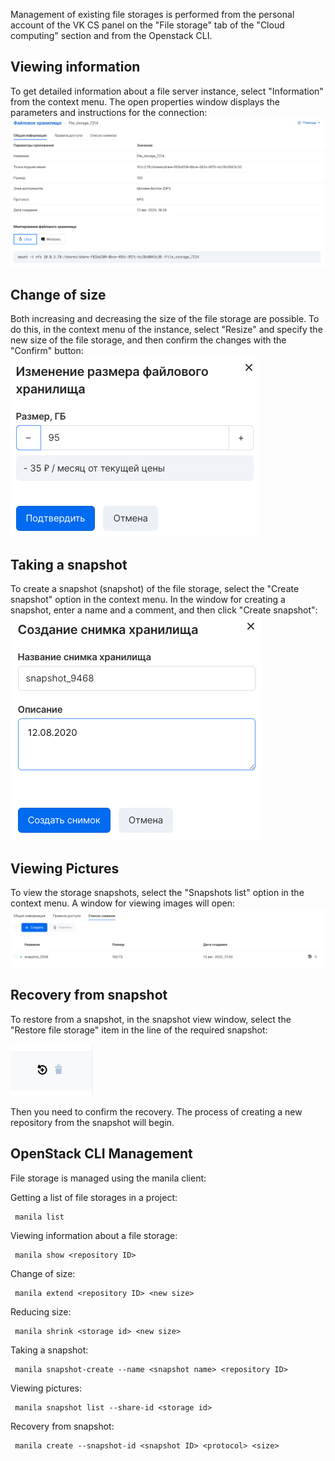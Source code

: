 Management of existing file storages is performed from the personal account of the VK CS panel on the "File storage" tab of the "Cloud computing" section and from the Openstack CLI.

## Viewing information

To get detailed information about a file server instance, select "Information" from the context menu. The open properties window displays the parameters and instructions for the connection:![](./assets/1597345180497-snimok-ekrana-2020-08-13-v-21.59.04.png)

## Change of size

Both increasing and decreasing the size of the file storage are possible. To do this, in the context menu of the instance, select "Resize" and specify the new size of the file storage, and then confirm the changes with the "Confirm" button:![](./assets/1597343966724-snimok-ekrana-2020-08-13-v-21.38.06.png)

## Taking a snapshot

To create a snapshot (snapshot) of the file storage, select the "Create snapshot" option in the context menu. In the window for creating a snapshot, enter a name and a comment, and then click "Create snapshot":![](./assets/1597344221395-snimok-ekrana-2020-08-13-v-21.40.12.png)

## Viewing Pictures

To view the storage snapshots, select the "Snapshots list" option in the context menu. A window for viewing images will open:![](./assets/1597344709554-snimok-ekrana-2020-08-13-v-21.51.40.png)

## Recovery from snapshot

To restore from a snapshot, in the snapshot view window, select the "Restore file storage" item in the line of the required snapshot:

![](./assets/1597348967223-snimok-ekrana-2020-08-13-v-22.53.42.png)

Then you need to confirm the recovery. The process of creating a new repository from the snapshot will begin.

## OpenStack CLI Management

File storage is managed using the manila client:

Getting a list of file storages in a project:

```
 manila list
```

Viewing information about a file storage:

```
 manila show <repository ID>
```

Change of size:

```
 manila extend <repository ID> <new size>
```

Reducing size:

```
 manila shrink <storage id> <new size>
```

Taking a snapshot:

```
 manila snapshot-create --name <snapshot name> <repository ID>
```

Viewing pictures:

```
 manila snapshot list --share-id <storage id>
```

Recovery from snapshot:

```
 manila create --snapshot-id <snapshot ID> <protocol> <size>
```
